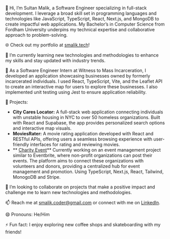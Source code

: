 👋 Hi, I’m Sultan Malik, a Software Engineer specializing in full-stack development. I leverage a broad skill set in programming languages and technologies like JavaScript, TypeScript, React, Next.js, and MongoDB to create impactful web applications. My Bachelor’s in Computer Science from Fordham University underpins my technical expertise and collaborative approach to problem-solving.

🌐 Check out my portfolio at [smalik.tech](https://smalik.tech)!

🌱 I’m currently learning new technologies and methodologies to enhance my skills and stay updated with industry trends.

💼 As a Software Engineer Intern at Witness to Mass Incarceration, I developed an application showcasing businesses owned by formerly incarcerated individuals. I used React, TypeScript, Vite, and the Leaflet API to create an interactive map for users to explore these businesses. I also implemented unit testing using Jest to ensure application reliability.

🚀 Projects:
- **City Cares Locator:** A full-stack web application connecting individuals with unstable housing in NYC to over 50 homeless organizations. Built with React and Supabase, the app provides personalized search options and interactive map visuals.
- **MoviesRater:** A movie rating application developed with React and RESTful APIs, offering users a seamless browsing experience with user-friendly interfaces for rating and reviewing movies.
- ** [Charity Event](https://github.com/SultanMalik1/CharityEvent)**   Currently working on an event management project similar to Eventbrite, where non-profit organizations can post their events. The platform aims to connect these organizations with volunteers and donors, providing a centralized hub for event management and promotion. Using TypeScript, Next.js, React, Tailwind, MonogoDB and Stripe.


👯 I’m looking to collaborate on projects that make a positive impact and challenge me to learn new technologies and methodologies.

📫 Reach me at [smalik.coder@gmail.com](mailto:smalik.coder@gmail.com) or connect with me on [LinkedIn](https://www.linkedin.com/in/smalikk/).

😄 Pronouns: He/Him

⚡ Fun fact: I enjoy exploring new coffee shops and skateboarding with my friends!


